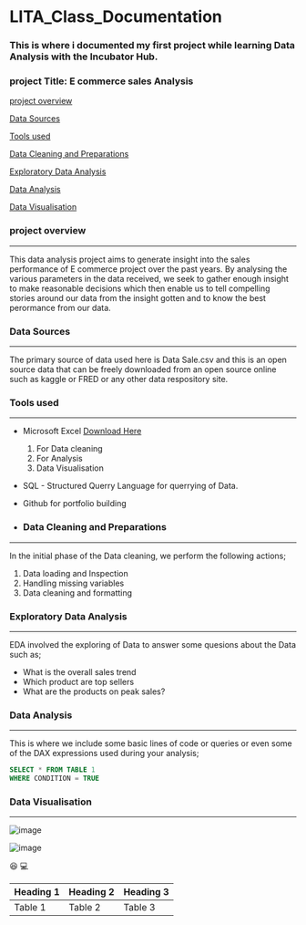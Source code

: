 # LITA_Class_Documentation

### This is where i documented my first project while learning Data Analysis with the Incubator Hub.

### project Title: E commerce sales Analysis

[project overview](#project-overview)

[Data Sources](#data-sources)

[Tools used](#tools-used)

[Data Cleaning and Preparations](#data-cleaning-and-preparations)

[Exploratory Data Analysis](#exploratory-data-analysis)

[Data Analysis](#data-analysis)

[Data Visualisation](#data-visualisation)









### project overview
---
This data analysis project aims to generate insight into the sales performance of E commerce project over the past years. By analysing the various parameters in the data received, we seek to gather enough insight to make reasonable decisions which then enable us to tell compelling stories around our data from the insight gotten and to know the best perormance from our data.

### Data Sources
---
The primary source of data used here is Data Sale.csv and this is an open source data that can be freely downloaded from an open source online such as kaggle or FRED or any other data respository site.

### Tools used
---
- Microsoft Excel [Download Here](https://www.microsoft.com)
  1.  For Data cleaning
  2.  For Analysis
  3.  Data Visualisation

- SQL - Structured Querry Language for querrying of Data.
- Github for portfolio building

- ### Data Cleaning and Preparations
---
  In the initial phase of the Data cleaning, we perform the following actions;
  1.  Data loading and Inspection
  2.  Handling missing variables
  3.  Data cleaning and formatting

   ### Exploratory Data Analysis
  ---
  EDA involved the exploring of Data to answer some quesions about the Data such as;
  -  What is the overall sales trend
  -  Which product are top sellers
  -  What are the products on peak sales?

 ### Data Analysis
 ---
  This is where we include some basic lines of code or queries or even some of the DAX expressions used during your analysis;

  ```SQL
  SELECT * FROM TABLE 1
  WHERE CONDITION = TRUE
  ```

  ### Data Visualisation
  ---

![image](https://github.com/user-attachments/assets/a48af409-c836-4785-9600-1f9840c28c6f)

![image](https://github.com/user-attachments/assets/f7aabfe2-dda1-4e24-aa01-bc359ff20e12)

😆 
💻


|Heading 1|Heading 2|Heading 3|
|---------|---------|---------|
|Table 1|Table 2|Table 3|





  
